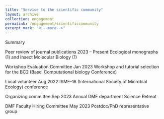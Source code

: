 ```yaml
---
title: "Service to the scientific community"
layout: archive
collection: engagement
permalink: /engagement/scientificcommunity
excerpt_mark: "<!--more-->"
---
```


Summary

<!-- more -->

Peer review of journal publications
2023 – Present
Ecological monographs (1) and Insect Molecular Biology (1)

Workshop Evaluation Committee
Jan 2023
Workshop and tutorial selection for the BC2 (Basel Computational biology Conference)

Local volunteer
Aug 2022
ISME-18 (International Society of Microbial Ecology) conference

Organizing committee
Sep 2023
Annual DMF department Science Retreat

DMF Faculty Hiring Committee
May 2023
Postdoc/PhD representative group